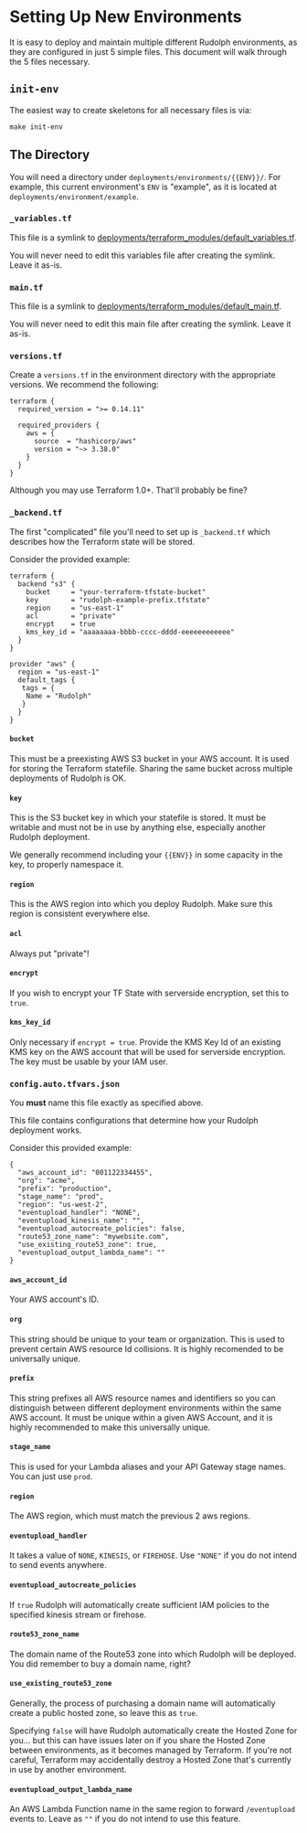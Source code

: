 # Setting Up New Environments
It is easy to deploy and maintain multiple different Rudolph environments, as they are configured in just 5 simple files.
This document will walk through the 5 files necessary.

## `init-env`
The easiest way to create skeletons for all necessary files is via:

```
make init-env
```

## The Directory
You will need a directory under `deployments/environments/{{ENV}}/`. For example, this current environment's `ENV` is "example", as it is located at `deployments/environment/example`.

### `_variables.tf`
This file is a symlink to [deployments/terraform_modules/default_variables.tf](deployments/terraform_modules/default_variables.tf).

You will never need to edit this variables file after creating the symlink. Leave it as-is.

### `main.tf`
This file is a symlink to [deployments/terraform_modules/default_main.tf](deployments/terraform_modules/default_main.tf).

You will never need to edit this main file after creating the symlink. Leave it as-is.

### `versions.tf`
Create a `versions.tf` in the environment directory with the appropriate versions. We recommend the following:
```
terraform {
  required_version = ">= 0.14.11"

  required_providers {
    aws = {
      source  = "hashicorp/aws"
      version = "~> 3.38.0"
    }
  }
}
```

Although you may use Terraform 1.0+. That'll probably be fine?

### `_backend.tf`
The first "complicated" file you'll need to set up is `_backend.tf` which describes how the Terraform state will be stored.

Consider the provided example:
```
terraform {
  backend "s3" {
    bucket     = "your-terraform-tfstate-bucket"
    key        = "rudolph-example-prefix.tfstate"
    region     = "us-east-1"
    acl        = "private"
    encrypt    = true
    kms_key_id = "aaaaaaaa-bbbb-cccc-dddd-eeeeeeeeeeee"
  }
}

provider "aws" {
  region = "us-east-1"
  default_tags {
   tags = {
    Name = "Rudolph"
   }
  }
}
```

#### `bucket`
This must be a preexisting AWS S3 bucket in your AWS account. It is used for storing the Terraform statefile.
Sharing the same bucket across multiple deployments of Rudolph is OK.

#### `key`
This is the S3 bucket key in which your statefile is stored. It must be writable and must not be in use
by anything else, especially another Rudolph deployment.

We generally recommend including your `{{ENV}}` in some capacity in the key, to properly namespace it.

#### `region`
This is the AWS region into which you deploy Rudolph. Make sure this region is consistent everywhere else.

#### `acl`
Always put "private"!

#### `encrypt`
If you wish to encrypt your TF State with serverside encryption, set this to `true`.

#### `kms_key_id`
Only necessary if `encrypt = true`. Provide the KMS Key Id of an existing KMS key on the AWS account that
will be used for serverside encryption. The key must be usable by your IAM user.

### `config.auto.tfvars.json`
You **must** name this file exactly as specified above.

This file contains configurations that determine how your Rudolph deployment works.

Consider this provided example:
```
{
  "aws_account_id": "001122334455",
  "org": "acme",
  "prefix": "production",
  "stage_name": "prod",
  "region": "us-west-2",
  "eventupload_handler": "NONE",
  "eventupload_kinesis_name": "",
  "eventupload_autocreate_policies": false,
  "route53_zone_name": "mywebsite.com",
  "use_existing_route53_zone": true,
  "eventupload_output_lambda_name": ""
}
```

#### `aws_account_id`
Your AWS account's ID.

#### `org`
This string should be unique to your team or organization. This is used to prevent certain AWS resource Id collisions.
It is highly recomended to be universally unique.

#### `prefix`
This string prefixes all AWS resource names and identifiers so you can distinguish between different deployment
environments within the same AWS account. It must be unique within a given AWS Account, and it is highly recommended
to make this universally unique.

#### `stage_name`
This is used for your Lambda aliases and your API Gateway stage names. You can just use `prod`.

#### `region`
The AWS region, which must match the previous 2 aws regions.

#### `eventupload_handler`
It takes a value of `NONE`, `KINESIS`, or `FIREHOSE`. Use `"NONE"` if you do not intend to send events anywhere.

#### `eventupload_autocreate_policies`
If `true` Rudolph will automatically create sufficient IAM policies to the specified kinesis stream or firehose.

#### `route53_zone_name`
The domain name of the Route53 zone into which Rudolph will be deployed. You did remember to buy a domain name, right?

#### `use_existing_route53_zone`
Generally, the process of purchasing a domain name will automatically create a public hosted zone, so leave this as
`true`.

Specifying `false` will have Rudolph automatically create the Hosted Zone for you... but this can have issues later on
if you share the Hosted Zone between environments, as it becomes managed by Terraform. If you're not careful, Terraform
may accidentally destroy a Hosted Zone that's currently in use by another environment.

#### `eventupload_output_lambda_name`
An AWS Lambda Function name in the same region to forward `/eventupload` events to. Leave as `""` if you do not intend
to use this feature.
